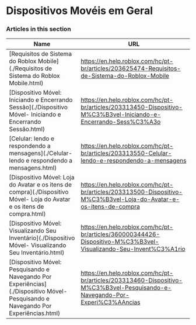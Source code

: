 # Dispositivos Movéis em Geral   
### Articles in this section
Name|URL
-|-
[Requisitos de Sistema do Roblox Mobile](./Requisitos de Sistema do Roblox Mobile.html) |https://en.help.roblox.com/hc/pt-br/articles/203625474-Requisitos-de-Sistema-do-Roblox-Mobile
[Dispositivo Móvel: Iniciando e Encerrando Sessão](./Dispositivo Móvel- Iniciando e Encerrando Sessão.html) |https://en.help.roblox.com/hc/pt-br/articles/203313450-Dispositivo-M%C3%B3vel-Iniciando-e-Encerrando-Sess%C3%A3o
[Celular: lendo e respondendo a mensagens](./Celular- lendo e respondendo a mensagens.html) |https://en.help.roblox.com/hc/pt-br/articles/203313550-Celular-lendo-e-respondendo-a-mensagens
[Dispositivo Móvel: Loja do Avatar e os itens de compra](./Dispositivo Móvel- Loja do Avatar e os itens de compra.html) |https://en.help.roblox.com/hc/pt-br/articles/203313500-Dispositivo-M%C3%B3vel-Loja-do-Avatar-e-os-itens-de-compra
[Dispositivo Móvel: Visualizando Seu Inventário](./Dispositivo Móvel- Visualizando Seu Inventário.html) |https://en.help.roblox.com/hc/pt-br/articles/360000344426-Dispositivo-M%C3%B3vel-Visualizando-Seu-Invent%C3%A1rio
[Dispositivo Móvel: Pesquisando e Navegando Por Experiências](./Dispositivo Móvel- Pesquisando e Navegando Por Experiências.html) |https://en.help.roblox.com/hc/pt-br/articles/203313460-Dispositivo-M%C3%B3vel-Pesquisando-e-Navegando-Por-Experi%C3%AAncias